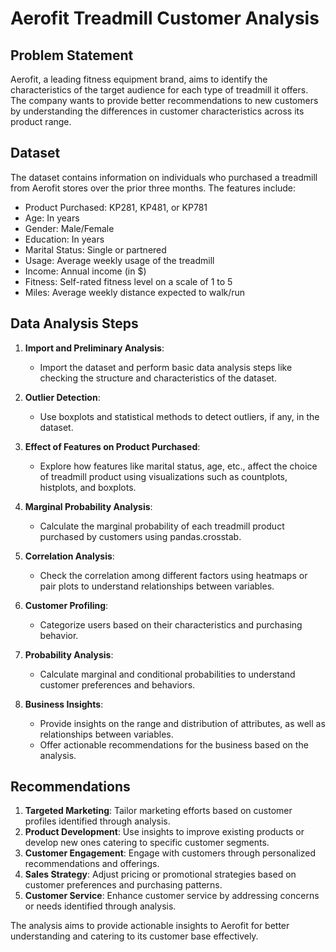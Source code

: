 # Aerofit Treadmill Customer Analysis

## Problem Statement

Aerofit, a leading fitness equipment brand, aims to identify the characteristics of the target audience for each type of treadmill it offers. The company wants to provide better recommendations to new customers by understanding the differences in customer characteristics across its product range.

## Dataset

The dataset contains information on individuals who purchased a treadmill from Aerofit stores over the prior three months. The features include:

- Product Purchased: KP281, KP481, or KP781
- Age: In years
- Gender: Male/Female
- Education: In years
- Marital Status: Single or partnered
- Usage: Average weekly usage of the treadmill
- Income: Annual income (in $)
- Fitness: Self-rated fitness level on a scale of 1 to 5
- Miles: Average weekly distance expected to walk/run

## Data Analysis Steps

1. **Import and Preliminary Analysis**: 
   - Import the dataset and perform basic data analysis steps like checking the structure and characteristics of the dataset.
   
2. **Outlier Detection**: 
   - Use boxplots and statistical methods to detect outliers, if any, in the dataset.
   
3. **Effect of Features on Product Purchased**:
   - Explore how features like marital status, age, etc., affect the choice of treadmill product using visualizations such as countplots, histplots, and boxplots.
   
4. **Marginal Probability Analysis**: 
   - Calculate the marginal probability of each treadmill product purchased by customers using pandas.crosstab.
   
5. **Correlation Analysis**: 
   - Check the correlation among different factors using heatmaps or pair plots to understand relationships between variables.
   
6. **Customer Profiling**: 
   - Categorize users based on their characteristics and purchasing behavior.
   
7. **Probability Analysis**: 
   - Calculate marginal and conditional probabilities to understand customer preferences and behaviors.
   
8. **Business Insights**:
   - Provide insights on the range and distribution of attributes, as well as relationships between variables.
   - Offer actionable recommendations for the business based on the analysis.

## Recommendations

1. **Targeted Marketing**: Tailor marketing efforts based on customer profiles identified through analysis.
2. **Product Development**: Use insights to improve existing products or develop new ones catering to specific customer segments.
3. **Customer Engagement**: Engage with customers through personalized recommendations and offerings.
4. **Sales Strategy**: Adjust pricing or promotional strategies based on customer preferences and purchasing patterns.
5. **Customer Service**: Enhance customer service by addressing concerns or needs identified through analysis.

The analysis aims to provide actionable insights to Aerofit for better understanding and catering to its customer base effectively.

